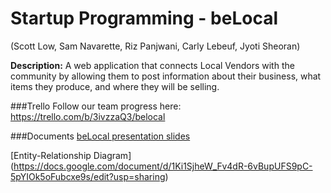 Startup Programming - beLocal
=======

(Scott Low, Sam Navarette, Riz Panjwani, Carly Lebeuf, Jyoti Sheoran)

**Description:**  A web application that connects Local Vendors with the community by allowing them to post information about their business, what items they produce, and where they will be selling.


###Trello 
Follow our team progress here: https://trello.com/b/3ivzzaQ3/belocal

###Documents
[beLocal presentation slides](https://docs.google.com/presentation/d/127o2roBkdHE7jTACNYLP7jXUE_X0euAElPQksTqPJ3A/edit?usp=sharing)

[Entity-Relationship Diagram] (https://docs.google.com/document/d/1Ki1SjheW_Fv4dR-6vBupUFS9pC-5pYIOk5oFubcxe9s/edit?usp=sharing)
